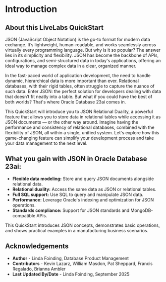 # Introduction

## About this LiveLabs QuickStart

JSON (JavaScript Object Notation) is the go-to format for modern data exchange. It’s lightweight, human-readable, and works seamlessly across virtually every programming language. But why is it so popular? The answer lies in its simplicity and flexibility. JSON has become the backbone of APIs, configurations, and semi-structured data in today's applications, offering an ideal way to manage complex data in a clear, organized manner.

In the fast-paced world of application development, the need to handle dynamic, hierarchical data is more important than ever. Relational databases, with their rigid tables, often struggle to capture the nuance of such data. Enter JSON: the perfect solution for developers dealing with data that doesn’t fit neatly into a table. But what if you could have the best of both worlds? That's where Oracle Database 23ai comes in.

This QuickStart will introduce you to JSON Relational Duality, a powerful feature that allows you to store data in relational tables while accessing it as JSON documents — or the other way around. Imagine having the performance and consistency of relational databases, combined with the flexibility of JSON, all within a single, unified system. Let's explore how this game-changing feature can simplify your development process and take your data management to the next level.

## What you gain with JSON in Oracle Database 23ai:

- **Flexible data modeling:** Store and query JSON documents alongside relational data.
- **Relational duality:** Access the same data as JSON or relational tables.
- **Full SQL support:** Use SQL to query and manipulate JSON data.
- **Performance:** Leverage Oracle's indexing and optimization for JSON operations.
- **Standards compliance:** Support for JSON standards and MongoDB-compatible APIs.

This QuickStart introduces JSON concepts, demonstrates basic operations, and shows practical examples in a manufacturing business scenarios.

## Acknowledgements
* **Author** - Linda Foinding, Database Product Management
* **Contributors** - Kevin Lazarz, William Masdon, Pat Sheppard, Francis Regalado, Brianna Ambler
* **Last Updated By/Date** - Linda Foinding, September 2025